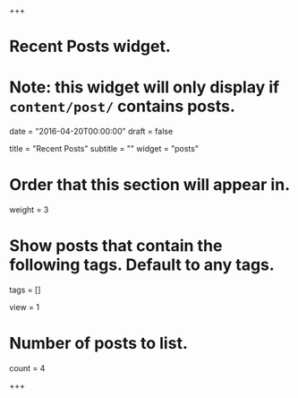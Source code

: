+++
# Recent Posts widget.
# Note: this widget will only display if `content/post/` contains posts.

date = "2016-04-20T00:00:00"
draft = false

title = "Recent Posts"
subtitle = ""
widget = "posts"

# Order that this section will appear in.
weight = 3

# Show posts that contain the following tags. Default to any tags.
tags = []

view = 1

# Number of posts to list.
count = 4

+++

